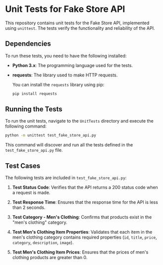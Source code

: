 # Unit Tests for Fake Store API

This repository contains unit tests for the Fake Store API, implemented using `unittest`. The tests verify the functionality and reliability of the API.


## Dependencies

To run these tests, you need to have the following installed:

- **Python 3.x**: The programming language used for the tests.

- **requests**: The library used to make HTTP requests.

  You can install the `requests` library using pip:

  ```bash
  pip install requests
  ```

## Running the Tests

To run the unit tests, navigate to the `UnitTests` directory and execute the following command:

```bash
python -m unittest test_fake_store_api.py
```

This command will discover and run all the tests defined in the `test_fake_store_api.py` file.

## Test Cases

The following tests are included in `test_fake_store_api.py`:

1. **Test Status Code**: Verifies that the API returns a 200 status code when a request is made.

2. **Test Response Time**: Ensures that the response time for the API is less than 2 seconds.

3. **Test Category - Men's Clothing**: Confirms that products exist in the "men's clothing" category.

4. **Test Men's Clothing Item Properties**: Validates that each item in the men's clothing category contains required properties (`id`, `title`, `price`, `category`, `description`, `image`).

5. **Test Men's Clothing Item Prices**: Ensures that the prices of men's clothing products are greater than 0.

